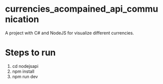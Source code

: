 # currencies_acompained_api_communication
A project with C# and NodeJS for visualize different currencies. 

# Steps to run
1. cd nodejsapi
2. npm install
3. npm run dev
